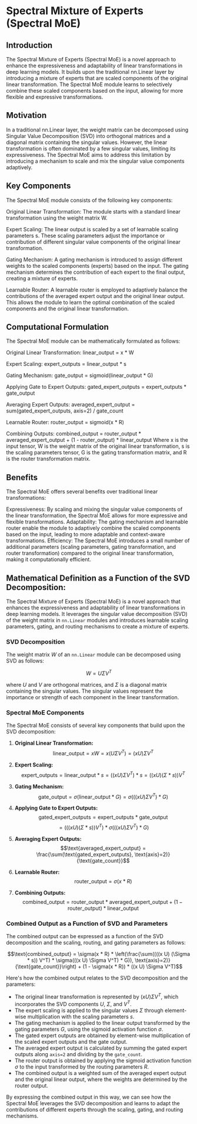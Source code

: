 # Spectral Mixture of Experts (Spectral MoE)

## Introduction

The Spectral Mixture of Experts (Spectral MoE) is a novel approach to enhance the expressiveness and adaptability of linear transformations in deep learning models. It builds upon the traditional nn.Linear layer by introducing a mixture of experts that are scaled components of the original linear transformation. The Spectral MoE module learns to selectively combine these scaled components based on the input, allowing for more flexible and expressive transformations.

## Motivation
In a traditional nn.Linear layer, the weight matrix can be decomposed using Singular Value Decomposition (SVD) into orthogonal matrices and a diagonal matrix containing the singular values. However, the linear transformation is often dominated by a few singular values, limiting its expressiveness. The Spectral MoE aims to address this limitation by introducing a mechanism to scale and mix the singular value components adaptively.

## Key Components
The Spectral MoE module consists of the following key components:

Original Linear Transformation: The module starts with a standard linear transformation using the weight matrix W.

Expert Scaling: The linear output is scaled by a set of learnable scaling parameters s. These scaling parameters adjust the importance or contribution of different singular value components of the original linear transformation.

Gating Mechanism: A gating mechanism is introduced to assign different weights to the scaled components (experts) based on the input. The gating mechanism determines the contribution of each expert to the final output, creating a mixture of experts.

Learnable Router: A learnable router is employed to adaptively balance the contributions of the averaged expert output and the original linear output. This allows the module to learn the optimal combination of the scaled components and the original linear transformation.

## Computational Formulation
The Spectral MoE module can be mathematically formulated as follows:

Original Linear Transformation: linear_output = x * W

Expert Scaling: expert_outputs = linear_output * s

Gating Mechanism: gate_output = sigmoid(linear_output * G)

Applying Gate to Expert Outputs: gated_expert_outputs = expert_outputs * gate_output

Averaging Expert Outputs: averaged_expert_output = sum(gated_expert_outputs, axis=2) / gate_count

Learnable Router: router_output = sigmoid(x * R)

Combining Outputs: combined_output = router_output * averaged_expert_output + (1 - router_output) * linear_output
Where x is the input tensor, W is the weight matrix of the original linear transformation, s is the scaling parameters tensor, G is the gating transformation matrix, and R is the router transformation matrix.

## Benefits
The Spectral MoE offers several benefits over traditional linear transformations:

Expressiveness: By scaling and mixing the singular value components of the linear transformation, the Spectral MoE allows for more expressive and flexible transformations.
Adaptability: The gating mechanism and learnable router enable the module to adaptively combine the scaled components based on the input, leading to more adaptable and context-aware transformations.
Efficiency: The Spectral MoE introduces a small number of additional parameters (scaling parameters, gating transformation, and router transformation) compared to the original linear transformation, making it computationally efficient.

## Mathematical Definition as a Function of the SVD Decomposition:

The Spectral Mixture of Experts (Spectral MoE) is a novel approach that enhances the expressiveness and adaptability of linear transformations in deep learning models. It leverages the singular value decomposition (SVD) of the weight matrix in `nn.Linear` modules and introduces learnable scaling parameters, gating, and routing mechanisms to create a mixture of experts.

### SVD Decomposition

The weight matrix $W$ of an `nn.Linear` module can be decomposed using SVD as follows:

$$W = U \Sigma V^T$$

where $U$ and $V$ are orthogonal matrices, and $\Sigma$ is a diagonal matrix containing the singular values. The singular values represent the importance or strength of each component in the linear transformation.

### Spectral MoE Components

The Spectral MoE consists of several key components that build upon the SVD decomposition:

1. **Original Linear Transformation:**
   $$\text{linear_output} = x W = x (U \Sigma V^T) = (x U) \Sigma V^T$$

2. **Expert Scaling:**
   $$\text{expert_outputs} = \text{linear_output} * s = ((x U) \Sigma V^T) * s = ((x U) (\Sigma * s)) V^T$$

3. **Gating Mechanism:**
   $$\text{gate_output} = \sigma(\text{linear_output} * G) = \sigma(((x U) \Sigma V^T) * G)$$

4. **Applying Gate to Expert Outputs:**
   $$\text{gated_expert_outputs} = \text{expert_outputs} * \text{gate_output}$$
   $$= (((x U) (\Sigma * s)) V^T) * \sigma(((x U) \Sigma V^T) * G)$$

5. **Averaging Expert Outputs:**
   $$\text{averaged_expert_output} = \frac{\sum(\text{gated_expert_outputs}, \text{axis}=2)}{\text{gate_count}}$$

6. **Learnable Router:**
   $$\text{router_output} = \sigma(x * R)$$

7. **Combining Outputs:**
   $$\text{combined_output} = \text{router_output} * \text{averaged_expert_output} + (1 - \text{router_output}) * \text{linear_output}$$

### Combined Output as a Function of SVD and Parameters

The combined output can be expressed as a function of the SVD decomposition and the scaling, routing, and gating parameters as follows:

$$\text{combined_output} = \sigma(x * R) * \left(\frac{\sum((((x U) (\Sigma * s)) V^T) * \sigma(((x U) \Sigma V^T) * G)), \text{axis}=2)}{\text{gate_count}}\right) + (1 - \sigma(x * R)) * ((x U) \Sigma V^T)$$

Here's how the combined output relates to the SVD decomposition and the parameters:
- The original linear transformation is represented by $(x U) \Sigma V^T$, which incorporates the SVD components $U$, $\Sigma$, and $V^T$.
- The expert scaling is applied to the singular values $\Sigma$ through element-wise multiplication with the scaling parameters $s$.
- The gating mechanism is applied to the linear output transformed by the gating parameters $G$, using the sigmoid activation function $\sigma$.
- The gated expert outputs are obtained by element-wise multiplication of the scaled expert outputs and the gate output.
- The averaged expert output is calculated by summing the gated expert outputs along `axis=2` and dividing by the `gate_count`.
- The router output is obtained by applying the sigmoid activation function $\sigma$ to the input transformed by the routing parameters $R$.
- The combined output is a weighted sum of the averaged expert output and the original linear output, where the weights are determined by the router output.

By expressing the combined output in this way, we can see how the Spectral MoE leverages the SVD decomposition and learns to adapt the contributions of different experts through the scaling, gating, and routing mechanisms.
